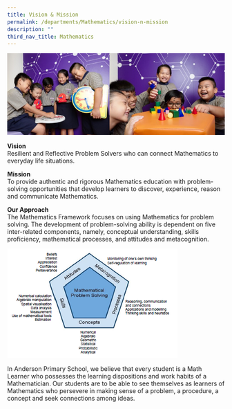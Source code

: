```yaml
---
title: Vision & Mission
permalink: /departments/Mathematics/vision-n-mission
description: ""
third_nav_title: Mathematics
---
```


![](/images/Math%20Dept%20Banner%202020.jpg)

<p><strong>Vision<br /></strong>Resilient and Reflective Problem Solvers who can connect Mathematics to everyday life situations.</p>
<p><strong>Mission<br /></strong>To provide authentic and rigorous Mathematics education with problem-solving opportunities that develop learners to discover, experience, reason and communicate Mathematics.</p>
<p><strong>Our Approach<br /></strong>The Mathematics Framework focuses on using Mathematics for problem solving.&nbsp;The development of problem-solving ability is dependent on five inter-related components, namely, conceptual understanding, skills proficiency, mathematical processes, and attitudes and metacognition.</p>

![](/images/MPS%20framework.png)

<p>In Anderson Primary School, we believe that every student is a Math Learner who possesses the learning dispositions and work habits of a Mathematician. Our students are to be able to see themselves as learners of Mathematics who persevere in making sense of a problem, a procedure, a concept and seek connections among ideas.</p>